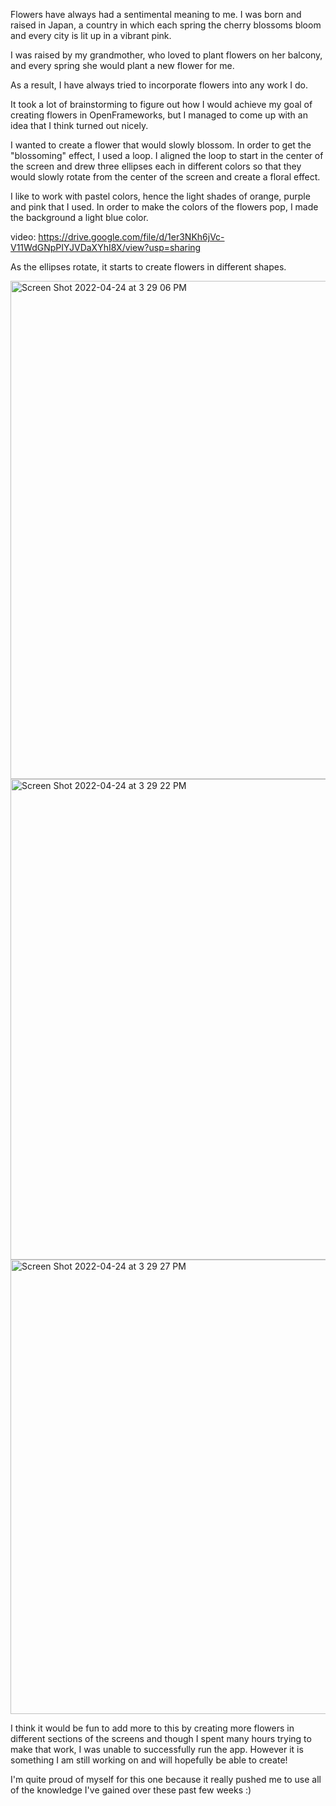 Flowers have always had a sentimental meaning to me.
I was born and raised in Japan, a country in which each spring the cherry blossoms bloom and every city is lit up in a vibrant pink.

I was raised by my grandmother, who loved to plant flowers on her balcony, and every spring she would plant a new flower for me. 

As a result, I have always tried to incorporate flowers into any work I do. 

It took a lot of brainstorming to figure out how I would achieve my goal of creating flowers in OpenFrameworks, but I managed to come up with an idea
that I think turned out nicely.

I wanted to create a flower that would slowly blossom. In order to get the "blossoming" effect, I used a loop. 
I aligned the loop to start in the center of the screen and drew three ellipses each in different colors so that they would slowly rotate from 
the center of the screen and create a floral effect. 

I like to work with pastel colors, hence the light shades of orange, purple and pink that I used. In order to make the colors of the flowers pop, 
I made the background a light blue color. 

video: https://drive.google.com/file/d/1er3NKh6jVc-V11WdGNpPIYJVDaXYhI8X/view?usp=sharing

As the ellipses rotate, it starts to create flowers in different shapes. 

<img width="797" alt="Screen Shot 2022-04-24 at 3 29 06 PM" src="https://user-images.githubusercontent.com/102966737/164974356-74b0429a-f853-4643-b5f1-0d0b09a9c907.png">


<img width="769" alt="Screen Shot 2022-04-24 at 3 29 22 PM" src="https://user-images.githubusercontent.com/102966737/164974378-069c9765-fe63-47ae-991f-b7ef4f9ac7dd.png">


<img width="727" alt="Screen Shot 2022-04-24 at 3 29 27 PM" src="https://user-images.githubusercontent.com/102966737/164974382-c3b0a566-9497-4928-9802-264a595ebfa9.png">


I think it would be fun to add more to this by creating more flowers in different sections of the screens and though I spent many hours trying to make 
that work, I was unable to successfully run the app. However it is something I am still working on and will hopefully be able to create! 

I'm quite proud of myself for this one because it really pushed me to use all of the knowledge I've gained over these past few weeks :) 

